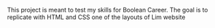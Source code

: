 This project is meant to test my skills for Boolean Career.
The goal is to replicate with HTML and CSS one of the layouts of Lim website

